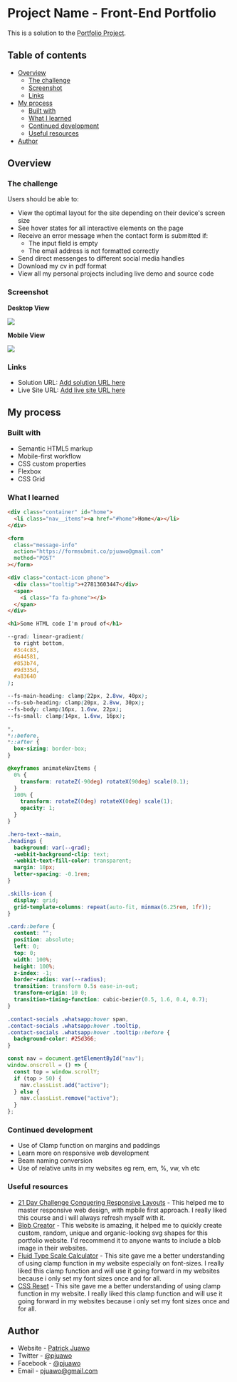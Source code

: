 # Project Name - Front-End Portfolio

This is a solution to the [Portfolio Project](https://www.github.com/pjuawo).

## Table of contents

- [Overview](#overview)
  - [The challenge](#the-challenge)
  - [Screenshot](#screenshot)
  - [Links](#links)
- [My process](#my-process)
  - [Built with](#built-with)
  - [What I learned](#what-i-learned)
  - [Continued development](#continued-development)
  - [Useful resources](#useful-resources)
- [Author](#author)

## Overview

### The challenge

Users should be able to:

- View the optimal layout for the site depending on their device's screen size
- See hover states for all interactive elements on the page
- Receive an error message when the contact form is submitted if:
  - The input field is empty
  - The email address is not formatted correctly
- Send direct messenges to different social media handles
- Download my cv in pdf format
- View all my personal projects including live demo and source code

### Screenshot

**Desktop View**

![](./images/project1.png)

**Mobile View**

![](./images/project1-mobile.png)

### Links

- Solution URL: [Add solution URL here](https://your-solution-url.com)
- Live Site URL: [Add live site URL here](https://your-live-site-url.com)

## My process

### Built with

- Semantic HTML5 markup
- Mobile-first workflow
- CSS custom properties
- Flexbox
- CSS Grid

### What I learned

```html
<div class="container" id="home">
  <li class="nav__items"><a href="#home">Home</a></li>
</div>
```

```html
<form
  class="message-info"
  action="https://formsubmit.co/pjuawo@gmail.com"
  method="POST"
></form>
```

```html
<div class="contact-icon phone">
  <div class="tooltip">+27813603447</div>
  <span>
    <i class="fa fa-phone"></i>
  </span>
</div>
```

```html
<h1>Some HTML code I'm proud of</h1>
```

```css
--grad: linear-gradient(
  to right bottom,
  #3c4c83,
  #644581,
  #853b74,
  #9d335d,
  #a83640
);
```

```css
--fs-main-heading: clamp(22px, 2.8vw, 40px);
--fs-sub-heading: clamp(20px, 2.8vw, 30px);
--fs-body: clamp(16px, 1.6vw, 22px);
--fs-small: clamp(14px, 1.6vw, 16px);
```

```css
*,
*::before,
*::after {
  box-sizing: border-box;
}
```

```css
@keyframes animateNavItems {
  0% {
    transform: rotateZ(-90deg) rotateX(90deg) scale(0.1);
  }
  100% {
    transform: rotateZ(0deg) rotateX(0deg) scale(1);
    opacity: 1;
  }
}
```

```css
.hero-text--main,
.headings {
  background: var(--grad);
  -webkit-background-clip: text;
  -webkit-text-fill-color: transparent;
  margin: 10px;
  letter-spacing: -0.1rem;
}
```

```css
.skills-icon {
  display: grid;
  grid-template-columns: repeat(auto-fit, minmax(6.25rem, 1fr));
}
```

```css
.card::before {
  content: "";
  position: absolute;
  left: 0;
  top: 0;
  width: 100%;
  height: 100%;
  z-index: -1;
  border-radius: var(--radius);
  transition: transform 0.5s ease-in-out;
  transform-origin: 10 0;
  transition-timing-function: cubic-bezier(0.5, 1.6, 0.4, 0.7);
}
```

```css
.contact-socials .whatsapp:hover span,
.contact-socials .whatsapp:hover .tooltip,
.contact-socials .whatsapp:hover .tooltip::before {
  background-color: #25d366;
}
```

```js
const nav = document.getElementById("nav");
window.onscroll = () => {
  const top = window.scrollY;
  if (top > 50) {
    nav.classList.add("active");
  } else {
    nav.classList.remove("active");
  }
};
```

### Continued development

- Use of Clamp function on margins and paddings
- Learn more on responsive web development
- Beam naming conversion
- Use of relative units in my websites eg rem, em, %, vw, vh etc

### Useful resources

- [21 Day Challenge Conquering Responsive Layouts](https://courses.kevinpowell.co/conquering-responsive-layouts) - This helped me to master responsive web design, with mpbile first approach. I really liked this course and i will always refresh myself with it.
- [Blob Creator](https://www.blobmaker.app/) - This website is amazing, it helped me to quickly create custom, random, unique and organic-looking svg shapes for this portfolio website. I'd recommend it to anyone wants to include a blob image in their websites.
- [Fluid Type Scale Calculator](https://utopia.fyi/space/calculator/) - This site gave me a better understanding of using clamp function in my website especially on font-sizes. I really liked this clamp function and will use it going forward in my websites because i only set my font sizes once and for all.
- [CSS Reset](https://andy-bell.co.uk/a-modern-css-reset/) - This site gave me a better understanding of using clamp function in my website. I really liked this clamp function and will use it going forward in my websites because i only set my font sizes once and for all.

## Author

- Website - [Patrick Juawo](https://patrickjuawo-portfolio.netlify.app/)
- Twitter - [@pjuawo](https://www.twitter.com/pjuawo)
- Facebook - [@pjuawo](https://www.twitter.com/pjuawo)
- Email - [pjuawo@gmail.com](https://www.gmail.com/pjuawo)

